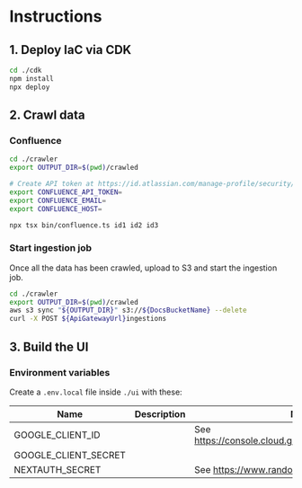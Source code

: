 # Instructions

## 1. Deploy IaC via CDK

```bash
cd ./cdk
npm install
npx deploy
```

## 2. Crawl data

### Confluence

```bash
cd ./crawler
export OUTPUT_DIR=$(pwd)/crawled

# Create API token at https://id.atlassian.com/manage-profile/security/api-tokens
export CONFLUENCE_API_TOKEN=
export CONFLUENCE_EMAIL=
export CONFLUENCE_HOST=

npx tsx bin/confluence.ts id1 id2 id3
```

### Start ingestion job

Once all the data has been crawled, upload to S3 and start the ingestion job.

```bash
cd ./crawler
export OUTPUT_DIR=$(pwd)/crawled
aws s3 sync "${OUTPUT_DIR}" s3://${DocsBucketName} --delete
curl -X POST ${ApiGatewayUrl}ingestions
```

## 3. Build the UI

### Environment variables

Create a `.env.local` file inside `./ui` with these:

| Name                 | Description | Note                                                  |
| -------------------- | ----------- | ----------------------------------------------------- |
| GOOGLE_CLIENT_ID     |             | See https://console.cloud.google.com/apis/credentials |
| GOOGLE_CLIENT_SECRET |             |                                                       |
| NEXTAUTH_SECRET      |             | See https://www.random.org/passwords/                 |
